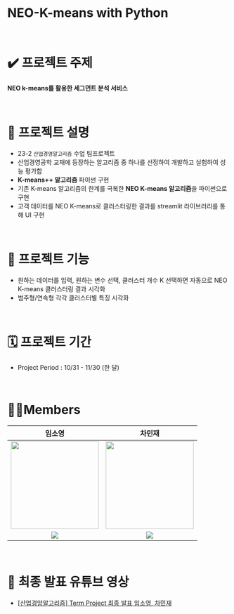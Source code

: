 # NEO-K-means with Python

<br>

# **✔️ 프로젝트 주제**
**NEO k-means를 활용한 세그먼트 분석 서비스**

<br>

# **📝 프로젝트 설명**
* 23-2 `산업경영알고리즘` 수업 팀프로젝트
* 산업경영공학 교재에 등장하는 알고리즘 중 하나를 선정하여 개발하고 실험하여 성능 평가함
* **K-means++ 알고리즘** 파이썬 구현
* 기존 K-means 알고리즘의 한계를 극복한 **NEO K-means 알고리즘**을 파이썬으로 구현
* 고객 데이터를 NEO K-means로 클러스터링한 결과를 streamlit 라이브러리를 통해 UI 구현

<br>

# **🔎 프로젝트 기능**
* 원하는 데이터를 입력, 원하는 변수 선택, 클러스터 개수 K 선택하면 자동으로 NEO K-means 클러스터링 결과 시각화
* 범주형/연속형 각각 클러스터별 특징 시각화

<br>

# **🗓️ 프로젝트 기간**
* Project Period : 10/31 - 11/30 (한 달)

<br>

# **👩‍💻Members**

임소영 | 차민재 | 
:----: | :----: | 
<img src="https://github.com/LimSoYeong/NEO-K-means/assets/89073323/87f6b929-832d-4b2a-95d0-ca11b96fdb26" width="200" height="200"/> | <img src="https://github.com/LimSoYeong/NEO-K-means/assets/89073323/5384da67-af59-406b-83f6-2e3d0f49146b" width="200" height="200"/> | 
<a href="https://github.com/LimSoYeong"><img src="https://img.shields.io/badge/github-181717?style=flat-square&logo=Github&logoColor=white"/></a> | <a href="https://github.com/MINJAEKH"><img src="https://img.shields.io/badge/github-181717?style=flat-square&logo=github&logoColor=white"/></a> |

<br>

# **🎥 최종 발표 유튜브 영상**
* [[산업경앙알고리즘] Term Project 최종 발표 임소영, 차민재](https://youtu.be/9ZVWlP5QobQ)
